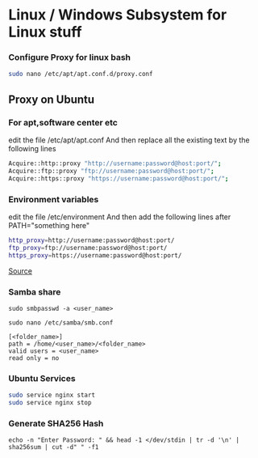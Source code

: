 # Linux / Windows Subsystem for Linux stuff

### Configure Proxy for linux bash
```sh
sudo nano /etc/apt/apt.conf.d/proxy.conf
```

## Proxy on Ubuntu
### For apt,software center etc
edit the file /etc/apt/apt.conf
And then replace all the existing text by the following lines
```sh
Acquire::http::proxy "http://username:password@host:port/";
Acquire::ftp::proxy "ftp://username:password@host:port/";
Acquire::https::proxy "https://username:password@host:port/";
```
### Environment variables
edit the file /etc/environment
And then add the following lines after PATH="something here"
```sh
http_proxy=http://username:password@host:port/
ftp_proxy=ftp://username:password@host:port/
https_proxy=https://username:password@host:port/
```

[Source](https://askubuntu.com/questions/664777/systemwide-proxy-settings-in-ubuntu)

### Samba share

`sudo smbpasswd -a <user_name>`

`sudo nano /etc/samba/smb.conf`
```
[<folder_name>]
path = /home/<user_name>/<folder_name>
valid users = <user_name>
read only = no
```

### Ubuntu Services
```bash
sudo service nginx start
sudo service nginx stop

```


### Generate SHA256 Hash
```
echo -n "Enter Password: " && head -1 </dev/stdin | tr -d '\n' | sha256sum | cut -d" " -f1
```
